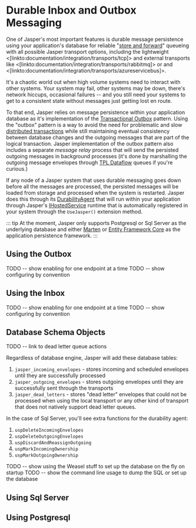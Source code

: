 # Durable Inbox and Outbox Messaging

One of Jasper's most important features is durable message persistence using your application's database for reliable "[store and forward](https://en.wikipedia.org/wiki/Store_and_forward)" queueing with all possible Jasper transport options, including the lightweight <[linkto:documentation/integration/transports/tcp]> and external transports like <[linkto:documentation/integration/transports/rabbitmq]> or and <[linkto:documentation/integration/transports/azureservicebus]>.

It's a chaotic world out when high volume systems need to interact with other systems. Your system may fail, other systems may be down,
there's network hiccups, occasional failures -- and you still need your systems to get to a consistent state without messages just
getting lost en route.

To that end, Jasper relies on message persistence within your application database as it's implementation of the [Transactional Outbox](https://microservices.io/patterns/data/transactional-outbox.html) pattern. Using the "outbox" pattern is a way to avoid the need for problematic
and slow [distributed transactions](https://en.wikipedia.org/wiki/Distributed_transaction) while still maintaining eventual consistency between database changes and the outgoing messages that are part of the logical transaction. Jasper implementation of the outbox pattern
also includes a separate *message relay* process that will send the persisted outgoing messages in background processes (it's done by marshalling the outgoing message envelopes through [TPL Dataflow](https://docs.microsoft.com/en-us/dotnet/standard/parallel-programming/dataflow-task-parallel-library) queues if you're curious.)

If any node of a Jasper system that uses durable messaging goes down before all the messages are processed, the persisted messages will be loaded from
storage and processed when the system is restarted. Jasper does this through its [DurabilityAgent](https://github.com/JasperFx/jasper/blob/master/src/Jasper/Persistence/Durability/DurabilityAgent.cs) that will run within your application through Jasper's
[IHostedService](https://docs.microsoft.com/en-us/aspnet/core/fundamentals/host/hosted-services?view=aspnetcore-6.0&tabs=visual-studio) runtime that is automatically registered in your system through the `UseJasper()` extension method.

::: tip
At the moment, Jasper only supports Postgresql or Sql Server as the underlying database and either [Marten](/marten) or
[Entity Framework Core](/efcore) as the application persistence framework.
:::

## Using the Outbox

TODO -- show enabling for one endpoint at a time
TODO -- show configuring by convention

## Using the Inbox

TODO -- show enabling for one endpoint at a time
TODO -- show configuring by convention


## Database Schema Objects

TODO -- link to dead letter queue actions

Regardless of database engine, Jasper will add these database tables:

1. `jasper_incoming_envelopes` - stores incoming and scheduled envelopes until they are successfully processed
1. `jasper_outgoing_envelopes` - stores outgoing envelopes until they are successfully sent through the transports
1. `jasper_dead_letters` - stores "dead letter" envelopes that could not be processed when using the local transport or any other kind of transport that does not natively support dead letter queues.

In the case of Sql Server, you'll see extra functions for the durability agent:

1. `uspDeleteIncomingEnvelopes`
1. `uspDeleteOutgoingEnvelopes`
1. `uspDiscardAndReassignOutgoing`
1. `uspMarkIncomingOwnership`
1. `uspMarkOutgoingOwnership`

TODO -- show using the Weasel stuff to set up the database on the fly on startup
TODO -- show the command line usage to dump the SQL or set up the database

## Using Sql Server


## Using Postgresql

